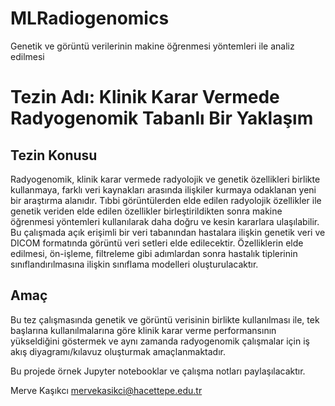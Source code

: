 # MLRadiogenomics
Genetik ve görüntü verilerinin makine öğrenmesi yöntemleri ile analiz edilmesi

# Tezin Adı: Klinik Karar Vermede Radyogenomik Tabanlı Bir Yaklaşım

## Tezin Konusu
Radyogenomik, klinik karar vermede radyolojik ve genetik özellikleri birlikte kullanmaya, farklı veri kaynakları arasında ilişkiler kurmaya odaklanan yeni bir araştırma alanıdır. Tıbbi görüntülerden elde edilen radyolojik özellikler ile genetik veriden elde edilen özellikler birleştirildikten sonra makine öğrenmesi yöntemleri kullanılarak daha doğru ve kesin kararlara ulaşılabilir. Bu çalışmada açık erişimli bir veri tabanından hastalara ilişkin genetik veri ve DICOM formatında görüntü veri setleri elde edilecektir. Özelliklerin elde edilmesi, ön-işleme, filtreleme gibi adımlardan sonra hastalık tiplerinin sınıflandırılmasına ilişkin sınıflama modelleri oluşturulacaktır. 

## Amaç
Bu tez çalışmasında genetik ve görüntü verisinin birlikte kullanılması ile, tek başlarına kullanılmalarına göre klinik karar verme performansının yükseldiğini göstermek ve aynı zamanda radyogenomik çalışmalar için iş akış diyagramı/kılavuz oluşturmak amaçlanmaktadır.

Bu projede örnek Jupyter notebooklar ve çalışma notları paylaşılacaktır.

Merve Kaşıkcı 
mervekasikci@hacettepe.edu.tr




